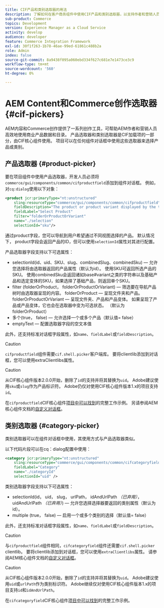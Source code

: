 ```yaml
---
title: CIF产品和类别选取器的用法
description: 了解如何在客户商务组件中使用CIF产品和类别选取器，以支持作者和营销人员高效地使用商务产品和目录数据。
sub-product: Commerce
topics: Development
version: Experience Manager as a Cloud Service
activity: develop
audience: developer
feature: Commerce Integration Framework
exl-id: 30f1f263-1b78-46ae-99ed-61861c488b2a
role: Admin
index: false
source-git-commit: 8a9438f095a060ebd334f627c681e7e1473ce3c9
workflow-type: tm+mt
source-wordcount: '560'
ht-degree: 0%

---
```


# AEM Content和Commerce创作选取器 {#cif-pickers}

AEM内容和Commerce创作提供了一系列创作工具，可帮助AEM作者和营销人员高效地使用商业产品数据和目录。 产品选取器和类别选取器是CIF加载项的一部分，由CIF核心组件使用。 项目可以在任何组件对话框中使用这些选取器来选择产品或类别。

## 产品选取器 {#product-picker}

要在项目组件中使用产品选取器，开发人员必须将`commerce/gui/components/common/cifproductfield`添加到组件对话框。 例如，对`cq:dialog`使用以下对象：

```xml
<product jcr:primaryType="nt:unstructured"
    sling:resourceType="commerce/gui/components/common/cifproductfield"
    fieldDescription="The product or product variant displayed by the teaser"
    fieldLabel="Select Product"
    filter="folderOrProductOrVariant"
    name="./selection"
    selectionId="sku"/>
```

通过product字段，您可以导航到用户希望通过不同视图选择的产品。 默认情况下， product字段会返回产品的ID，但可以使用`selectionId`属性对其进行配置。

产品选取器字段支持以下可选属性：

- selectionId(id、uid、SKU、slug、combinedSlug、combinedSku) — 允许您选择将由选取器返回的产品属性（默认为id）。 使用SKU可返回所选产品的SKU。 使用combinedSku会返回诸如base#variant之类的字符串以及基础产品和选定变体的SKU，如果选择了基础产品，则返回单个SKU。
- filter (folderOrProduct， folderOrProductOrVariant) — 筛选要在导航产品树时由选取器呈现的内容。 folderOrProduct — 呈现文件夹和产品。 folderOrProductOrVariant — 呈现文件夹、产品和产品变体。 如果呈现了产品或产品变体，它也会在选取器中变为可选状态。 （默认为folderOrProduct）
- 多个(true， false) — 允许选择一个或多个产品（默认值= false）
- emptyText — 配置选取器字段的空文本值

此外，还支持标准对话框字段属性，如`name`、`fieldLabel`或`fieldDescription`。

>[!CAUTION]
>
>`cifproductfield`组件需要`cif.shell.picker`客户端库。 要将clientlib添加到对话框，您可以使用extraClientlibs属性。

>[!CAUTION]
>
>从CIF核心组件版本2.0.0开始，删除了`id`的支持并将其替换为`uid`。 Adobe建议使用`sku`或`slug`作为产品标识符。 Adobe仍仅对使用CIF核心组件版本1.x的项目支持`id`。

在`cifproductfield`CIF核心组件[项目中可以找到](https://github.com/adobe/aem-core-cif-components/blob/master/ui.apps/src/main/content/jcr_root/apps/core/cif/components/commerce/productteaser/v1/productteaser/_cq_dialog/.content.xml)的完整工作示例。 另请参阅AEM核心组件文档的[自定义对话框](https://experienceleague.adobe.com/docs/experience-manager-core-components/using/developing/customizing.html#customizing-dialogs)。

## 类别选取器 {#category-picker}

类别选取器可以在组件对话框中使用，其使用方式与产品选取器类似。

以下代码片段可以在cq：dialog配置中使用：

```xml
<category jcr:primaryType="nt:unstructured" 
    sling:resourceType="commerce/gui/components/common/cifcategoryfield" 
    fieldLabel="Category" 
    name="./categoryId" 
    selectionId="uid" />
```

类别选取器字段支持以下可选属性：

- selectionId(id， uid， slug， urlPath， idAndUrlPath _（已弃用）_， uidAndUrlPath _（已弃用）_) — 允许您选择选择器要返回的类别属性（默认为id）。
- multiple (true， false) — 启用一个或多个类别的选择（默认值= false）

此外，还支持标准对话框字段属性，如`name`、`fieldLabel`或`fieldDescription`。

>[!CAUTION]
>
>与`cifproductfield`组件相同，`cifcategoryfield`组件还需要`cif.shell.picker` clientlib。 要将clientlib添加到对话框，您可以使用`extraClientlibs`属性。 请参阅AEM核心组件文档的[自定义对话框](https://experienceleague.adobe.com/docs/experience-manager-core-components/using/developing/customizing.html#customizing-dialogs)。

>[!CAUTION]
>
>从CIF核心组件版本2.0.0开始，删除了`id`的支持并将其替换为`uid`。 Adobe建议使用`uid`或`urlPath`作为类别标识符。 Adobe继续仅对使用CIF核心组件版本1.x的项目支持`id`和`idAndUrlPath`。

在`cifcategoryfield`CIF核心组件[项目中可以找到](https://github.com/adobe/aem-core-cif-components/blob/master/ui.apps/src/main/content/jcr_root/apps/core/cif/components/commerce/featuredcategorylist/v1/featuredcategorylist/_cq_dialog/.content.xml)的完整工作示例。

